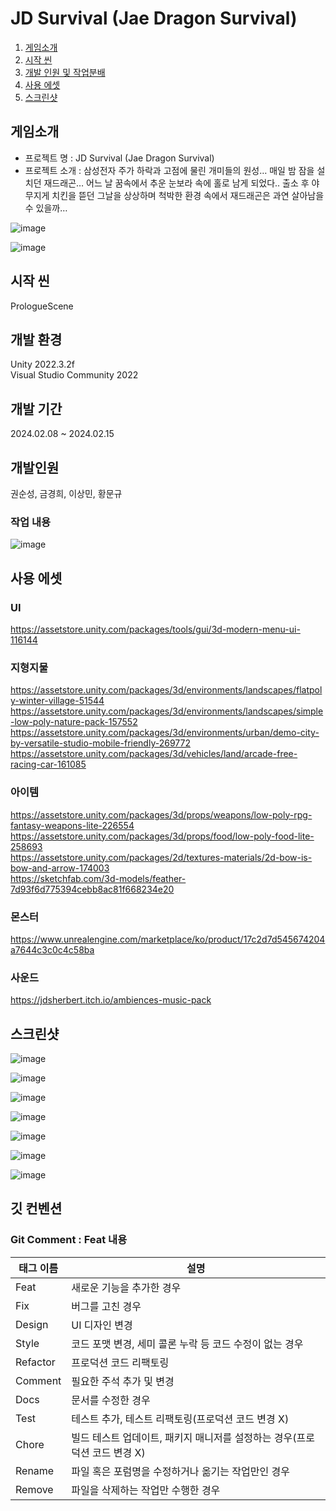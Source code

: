 # JD Survival (Jae Dragon Survival)
1. [게임소개](#게임소개)
2. [시작 씬](#시작-씬)
3. [개발 인원 및 작업분배](#개발인원)
4. [사용 에셋](#사용-에셋)  
5. [스크린샷](#스크린샷)

## 게임소개
- 프로젝트 명 : JD Survival (Jae Dragon Survival)
- 프로젝트 소개 : 삼성전자 주가 하락과 고점에 물린 개미들의 원성… 매일 밤 잠을 설치던 재드래곤… 어느 날 꿈속에서 추운 눈보라 속에 홀로 남게 되었다.. 출소 후 야무지게 치킨을 뜯던 그날을 상상하며 척박한 환경 속에서 재드래곤은 과연 살아남을 수 있을까…

![image](https://github.com/masterkeum/threeDSurvivalTeam/assets/88172590/fbaaa77f-8519-4643-a271-177923501732)

![image](https://github.com/masterkeum/threeDSurvivalTeam/assets/88172590/90abd634-6fa1-4fbe-9959-e6f0a5734e91)


## 시작 씬
PrologueScene  

## 개발 환경
Unity 2022.3.2f  
Visual Studio Community 2022  

## 개발 기간
2024.02.08 ~ 2024.02.15

## 개발인원
권순성, 금경희, 이상민, 황문규

### 작업 내용
![image](https://github.com/masterkeum/threeDSurvivalTeam/assets/88172590/96fb2387-4cc1-493a-9d09-46d3a7113558)

## 사용 에셋

### UI
https://assetstore.unity.com/packages/tools/gui/3d-modern-menu-ui-116144  

### 지형지물
https://assetstore.unity.com/packages/3d/environments/landscapes/flatpoly-winter-village-51544  
https://assetstore.unity.com/packages/3d/environments/landscapes/simple-low-poly-nature-pack-157552  
https://assetstore.unity.com/packages/3d/environments/urban/demo-city-by-versatile-studio-mobile-friendly-269772  
https://assetstore.unity.com/packages/3d/vehicles/land/arcade-free-racing-car-161085  

### 아이템
https://assetstore.unity.com/packages/3d/props/weapons/low-poly-rpg-fantasy-weapons-lite-226554  
https://assetstore.unity.com/packages/3d/props/food/low-poly-food-lite-258693  
https://assetstore.unity.com/packages/2d/textures-materials/2d-bow-is-bow-and-arrow-174003  
https://sketchfab.com/3d-models/feather-7d93f6d775394cebb8ac81f668234e20  

### 몬스터
https://www.unrealengine.com/marketplace/ko/product/17c2d7d545674204a7644c3c0c4c58ba  

### 사운드
https://jdsherbert.itch.io/ambiences-music-pack

## 스크린샷
![image](https://github.com/masterkeum/threeDSurvivalTeam/assets/88172590/6240ff21-6933-45a3-8f33-1d473a522cef)

![image](https://github.com/masterkeum/threeDSurvivalTeam/assets/88172590/7d679cf2-2abc-494e-a75d-1f8354fb84ba)

![image](https://github.com/masterkeum/threeDSurvivalTeam/assets/88172590/33e695e7-8617-40d8-8f0d-45362a224589)

![image](https://github.com/masterkeum/threeDSurvivalTeam/assets/88172590/d0bd47e3-ed03-41e8-ab7a-5d2c4a788d98)

![image](https://github.com/masterkeum/threeDSurvivalTeam/assets/88172590/db7b6ca1-9a82-4b3f-8065-a831f028a94e)

![image](https://github.com/masterkeum/threeDSurvivalTeam/assets/88172590/3bdf72d0-8dc5-4ba3-bc02-7c83c4353942)

![image](https://github.com/masterkeum/threeDSurvivalTeam/assets/88172590/bbcb0699-4ffd-44f2-8568-278b9f2721bd)


## 깃 컨벤션
### Git Comment : Feat 내용

| 태그 이름 | 설명 |
| --- | --- |
| Feat | 새로운 기능을 추가한 경우 |
| Fix | 버그를 고친 경우 |
| Design | UI 디자인 변경 |
| Style | 코드 포맷 변경, 세미 콜론 누락 등 코드 수정이 없는 경우 |
| Refactor | 프로덕션 코드 리팩토링 |
| Comment | 필요한 주석 추가 및 변경 |
| Docs | 문서를 수정한 경우 |
| Test | 테스트 추가, 테스트 리팩토링(프로덕션 코드 변경 X) |
| Chore | 빌드 테스트 업데이트, 패키지 매니저를 설정하는 경우(프로덕션 코드 변경 X) |
| Rename | 파일 혹은 포럼명을 수정하거나 옮기는 작업만인 경우 |
| Remove | 파일을 삭제하는 작업만 수행한 경우 |








